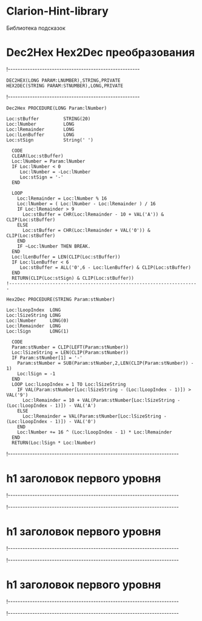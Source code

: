# Clarion-Hint-library
Библиотека подсказок

# Dec2Hex Hex2Dec преобразования

!------------------------------------------------------

    DEC2HEX(LONG PARAM:LNUMBER),STRING,PRIVATE
    HEX2DEC(STRING PARAM:STNUMBER),LONG,PRIVATE
    
!------------------------------------------------------
```
Dec2Hex PROCEDURE(LONG Param:lNumber)

Loc:stBuffer         STRING(20)
Loc:lNumber          LONG
Loc:lRemainder       LONG
Loc:lLenBuffer       LONG
Loc:stSign           String(' ')

  CODE
  CLEAR(Loc:stBuffer)
  Loc:lNumber = Param:lNumber
  IF Loc:lNumber < 0
     Loc:lNumber = -Loc:lNumber
     Loc:stSign = '-'
  END

  LOOP
    Loc:lRemainder = Loc:lNumber % 16
    Loc:lNumber = ( Loc:lNumber - Loc:lRemainder ) / 16
    IF Loc:lRemainder > 9
      Loc:stBuffer = CHR(Loc:lRemainder - 10 + VAL('A')) &
CLIP(Loc:stBuffer)
    ELSE
      Loc:stBuffer = CHR(Loc:lRemainder + VAL('0')) & CLIP(Loc:stBuffer)
    END
    IF ~Loc:lNumber THEN BREAK.
  END
  Loc:lLenBuffer = LEN(CLIP(Loc:stBuffer))
  IF Loc:lLenBuffer < 6
     Loc:stBuffer = ALL('0',6 - Loc:lLenBuffer) & CLIP(Loc:stBuffer)
  END
  RETURN(CLIP(Loc:stSign) & CLIP(Loc:stBuffer))
!----------------------------------------------------------------------

```
```
Hex2Dec PROCEDURE(STRING Param:stNumber)

Loc:lLoopIndex  LONG
Loc:lSizeString LONG
Loc:lNumber     LONG(0)
Loc:lRemainder  LONG
Loc:lSign       LONG(1)

  CODE
  Param:stNumber = CLIP(LEFT(Param:stNumber))
  Loc:lSizeString = LEN(CLIP(Param:stNumber))
  IF Param:stNumber[1] = '-'
    Param:stNumber = SUB(Param:stNumber,2,LEN(CLIP(Param:stNumber)) - 1)
    Loc:lSign = -1
  END
  LOOP Loc:lLoopIndex = 1 TO Loc:lSizeString
    IF VAL(Param:stNumber[Loc:lSizeString - (Loc:lLoopIndex - 1)]) >
VAL('9')
      Loc:lRemainder = 10 + VAL(Param:stNumber[Loc:lSizeString -
(Loc:lLoopIndex - 1)]) - VAL('A')
    ELSE
      Loc:lRemainder = VAL(Param:stNumber[Loc:lSizeString -
(Loc:lLoopIndex - 1)]) - VAL('0')
    END
    Loc:lNumber += 16 ^ (Loc:lLoopIndex - 1) * Loc:lRemainder
  END
  RETURN(Loc:lSign * Loc:lNumber)
```
!----------------------------------------------------------------------

# h1 заголовок первого уровня

!----------------------------------------------------------------------

!----------------------------------------------------------------------

# h1 заголовок первого уровня

!----------------------------------------------------------------------

!----------------------------------------------------------------------

# h1 заголовок первого уровня

!----------------------------------------------------------------------

!----------------------------------------------------------------------
